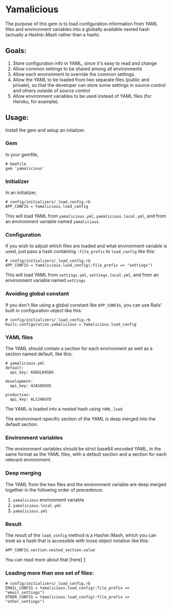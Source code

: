 # Yamalicious

The purpose of this gem is to load configuration information from YAML files and environment variables into a globally available
nested hash (actually a Hashie::Mash rather than a hash).

## Goals:

1. Store configuration info in YAML, since it's easy to read and change
2. Allow common settings to be shared among all environments
3. Allow each environment to override the common settings.
4. Allow the YAML to be loaded from two separate files (public and private), so that 
   the developer can store some settings in source control and others outside of source control
5. Allow environment variables to be used instead of YAML files (for Heroku, for example).

## Usage:

Install the gem and setup an intializer.

### Gem

In your gemfile,

    # Gemfile
    gem 'yamalicious'
    
### Initializer

In an initializer,

    # config/initializers/_load_config.rb
    APP_CONFIG = Yamalicious.load_config
    
This will load YAML from `yamalicious.yml`, `yamalicious.local.yml`, and from an environment variable named `yamalicious`.

### Configuration

If you wish to adjust which files are loaded and what environment variable is used, just pass a hash containing `:file_prefix` to `load_config` like this:

    # config/initializers/_load_config.rb
    APP_CONFIG = Yamalicious.load_config(:file_prefix => "settings")
    
This will load YAML from `settings.yml`, `settings.local.yml`, and from an environment variable named `settings`

### Avoiding global constant

If you don't like using a global constant like `APP_CONFIG`, you can use Rails' built in configuration object like this:

    # config/initializers/_load_config.rb
    Rails.configuration.yamalicious = Yamalicious.load_config
  
### YAML files

The YAML should contain a section for each environment as well as a section named default, like this:

    # yamalicious.yml
    default:
      api_key: ASDGLKASDG
    
    development:
      api_key: HJASDOSHS 
    
    production:
      api_key: ALSJHDGYD

The YAML is loaded into a nested hash using `YAML.load`

The environment-specific section of the YAML is deep merged into the default section.

### Environment variables

The environment variables should be strict base64 encoded YAML, in the same format as the YAML files, with a default section and a section for each relevant environment.

### Deep merging

The YAML from the two files and the environment variable are deep merged together in the following order of precedence:

1. `yamalicious` environment variable
2. `yamalicious.local.yml`
3. `yamalicious.yml`

### Result
  
The result of the `load_config` method is a Hashie::Mash, which you can treat as a hash that is accessible with loose object notation like this:

    APP_CONFIG.section.nested_section.value
   
You can read more about that [here] [1]

### Loading more than one set of files:

    # config/initializers/_load_config.rb
    EMAIL_CONFIG = Yamalicious.load_config(:file_prefix => "email_settings")
    OTHER_CONFIG = Yamalicious.load_config(:file_prefix => "other_settings")
    
    
  [1]: https://github.com/intridea/hashie/